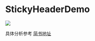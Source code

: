 # StickyHeaderDemo 

![](http://7xt745.com1.z0.glb.clouddn.com/16-9-26/87416578.jpg)


具体分析参考 [简书地址](http://www.jianshu.com/p/3221b5c8fc38 "StickyHeaderDemo")
